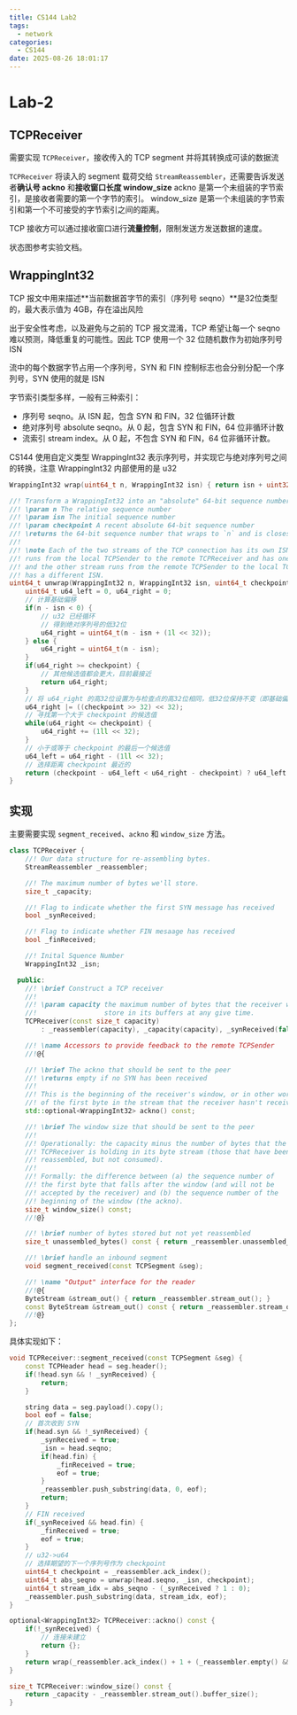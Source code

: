 ```yaml
---
title: CS144 Lab2
tags:
  - network
categories:
  - CS144
date: 2025-08-26 18:01:17
---
```


# Lab-2
## TCPReceiver
需要实现 `TCPReceiver`，接收传入的 TCP segment 并将其转换成可读的数据流

`TCPReceiver` 将读入的 segment 载荷交给 `StreamReassembler`，还需要告诉发送者**确认号 ackno** 和**接收窗口长度 window_size**
ackno 是第一个未组装的字节索引，是接收者需要的第一个字节的索引。
window_size 是第一个未组装的字节索引和第一个不可接受的字节索引之间的距离。

TCP 接收方可以通过接收窗口进行**流量控制**，限制发送方发送数据的速度。

状态图参考实验文档。

## WrappingInt32
TCP 报文中用来描述**当前数据首字节的索引（序列号 seqno）**是32位类型的，最大表示值为 4GB，存在溢出风险

出于安全性考虑，以及避免与之前的 TCP 报文混淆，TCP 希望让每一个 seqno 难以预测，降低重复的可能性。因此 TCP 使用一个 32 位随机数作为初始序列号 ISN

流中的每个数据字节占用一个序列号，SYN 和 FIN 控制标志也会分别分配一个序列号，SYN 使用的就是 ISN

字节索引类型多样，一般有三种索引：
+ 序列号 seqno。从 ISN 起，包含 SYN 和 FIN，32 位循环计数
+ 绝对序列号 absolute seqno。从 0 起，包含 SYN 和 FIN，64 位非循环计数
+ 流索引 stream index。从 0 起，不包含 SYN 和 FIN，64 位非循环计数。

CS144 使用自定义类型 WrappingInt32 表示序列号，并实现它与绝对序列号之间的转换，注意 WrappingInt32 内部使用的是 u32

```cpp
WrappingInt32 wrap(uint64_t n, WrappingInt32 isn) { return isn + uint32_t(n); }

//! Transform a WrappingInt32 into an "absolute" 64-bit sequence number (zero-indexed)
//! \param n The relative sequence number
//! \param isn The initial sequence number
//! \param checkpoint A recent absolute 64-bit sequence number
//! \returns the 64-bit sequence number that wraps to `n` and is closest to `checkpoint`
//!
//! \note Each of the two streams of the TCP connection has its own ISN. One stream
//! runs from the local TCPSender to the remote TCPReceiver and has one ISN,
//! and the other stream runs from the remote TCPSender to the local TCPReceiver and
//! has a different ISN.
uint64_t unwrap(WrappingInt32 n, WrappingInt32 isn, uint64_t checkpoint) {
    uint64_t u64_left = 0, u64_right = 0;
    // 计算基础偏移
    if(n - isn < 0) {
        // u32 已经循环
        // 得到绝对序列号的低32位
        u64_right = uint64_t(n - isn + (1l << 32));
    } else {
        u64_right = uint64_t(n - isn);
    }
    if(u64_right >= checkpoint) {
        // 其他候选值都会更大，目前最接近
        return u64_right;
    }
    // 将 u64_right 的高32位设置为与检查点的高32位相同，低32位保持不变（即基础偏移）
    u64_right |= ((checkpoint >> 32) << 32);
    // 寻找第一个大于 checkpoint 的候选值
    while(u64_right <= checkpoint) {
        u64_right += (1ll << 32);
    }
    // 小于或等于 checkpoint 的最后一个候选值
    u64_left = u64_right - (1ll << 32);
    // 选择距离 checkpoint 最近的
    return (checkpoint - u64_left < u64_right - checkpoint) ? u64_left : u64_right;
}
```

## 实现
主要需要实现 `segment_received`、`ackno` 和 `window_size` 方法。
```cpp
class TCPReceiver {
    //! Our data structure for re-assembling bytes.
    StreamReassembler _reassembler;

    //! The maximum number of bytes we'll store.
    size_t _capacity;

    //! Flag to indicate whether the first SYN message has received
    bool _synReceived;

    //! Flag to indicate whether FIN mesaage has received
    bool _finReceived;

    //! Inital Squence Number
    WrappingInt32 _isn;

  public:
    //! \brief Construct a TCP receiver
    //!
    //! \param capacity the maximum number of bytes that the receiver will
    //!                 store in its buffers at any give time.
    TCPReceiver(const size_t capacity)
        : _reassembler(capacity), _capacity(capacity), _synReceived(false), _finReceived(false), _isn(0) {}

    //! \name Accessors to provide feedback to the remote TCPSender
    //!@{

    //! \brief The ackno that should be sent to the peer
    //! \returns empty if no SYN has been received
    //!
    //! This is the beginning of the receiver's window, or in other words, the sequence number
    //! of the first byte in the stream that the receiver hasn't received.
    std::optional<WrappingInt32> ackno() const;

    //! \brief The window size that should be sent to the peer
    //!
    //! Operationally: the capacity minus the number of bytes that the
    //! TCPReceiver is holding in its byte stream (those that have been
    //! reassembled, but not consumed).
    //!
    //! Formally: the difference between (a) the sequence number of
    //! the first byte that falls after the window (and will not be
    //! accepted by the receiver) and (b) the sequence number of the
    //! beginning of the window (the ackno).
    size_t window_size() const;
    //!@}

    //! \brief number of bytes stored but not yet reassembled
    size_t unassembled_bytes() const { return _reassembler.unassembled_bytes(); }

    //! \brief handle an inbound segment
    void segment_received(const TCPSegment &seg);

    //! \name "Output" interface for the reader
    //!@{
    ByteStream &stream_out() { return _reassembler.stream_out(); }
    const ByteStream &stream_out() const { return _reassembler.stream_out(); }
    //!@}
};
```

具体实现如下：
```cpp
void TCPReceiver::segment_received(const TCPSegment &seg) {
    const TCPHeader head = seg.header();
    if(!head.syn && ! _synReceived) {
        return;
    }

    string data = seg.payload().copy();
    bool eof = false;
    // 首次收到 SYN
    if(head.syn && !_synReceived) {
        _synReceived = true;
        _isn = head.seqno;
        if(head.fin) {
            _finReceived = true;
            eof = true;
        }
        _reassembler.push_substring(data, 0, eof);
        return;
    }
    // FIN received
    if(_synReceived && head.fin) {
        _finReceived = true;
        eof = true;
    }
    // u32->u64
    // 选择期望的下一个序列号作为 checkpoint
    uint64_t checkpoint = _reassembler.ack_index();
    uint64_t abs_seqno = unwrap(head.seqno, _isn, checkpoint);
    uint64_t stream_idx = abs_seqno - (_synReceived ? 1 : 0);
    _reassembler.push_substring(data, stream_idx, eof);
}

optional<WrappingInt32> TCPReceiver::ackno() const {
    if(!_synReceived) {
        // 连接未建立
        return {};
    }
    return wrap(_reassembler.ack_index() + 1 + (_reassembler.empty() && _finReceived), _isn);
}

size_t TCPReceiver::window_size() const {
    return _capacity - _reassembler.stream_out().buffer_size();
}
```